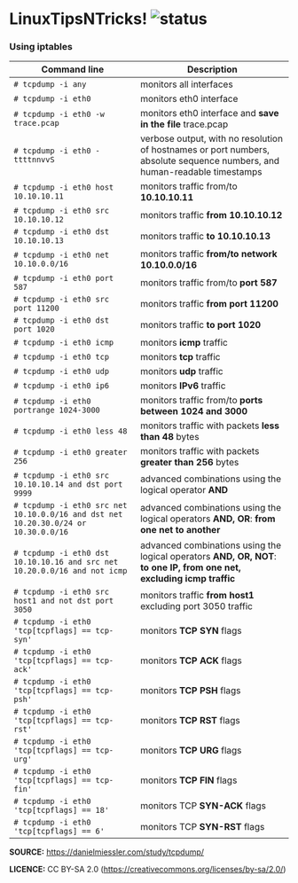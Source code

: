 
# LinuxTipsNTricks! ![status](https://img.shields.io/readthedocs/pip.svg)
### Using iptables ###

| Command line | Description |
| --- | --- |
| `# tcpdump -i any` | monitors all interfaces |
| `# tcpdump -i eth0` | monitors eth0 interface |
| `# tcpdump -i eth0 -w trace.pcap` | monitors eth0 interface and **save in the file** trace.pcap |
| `# tcpdump -i eth0 -ttttnnvvS` | verbose output, with no resolution of hostnames or port numbers, absolute sequence numbers, and human-readable timestamps |
| `# tcpdump -i eth0 host 10.10.10.11` | monitors traffic from/to **10.10.10.11** |
| `# tcpdump -i eth0 src 10.10.10.12` | monitors traffic **from 10.10.10.12** |
| `# tcpdump -i eth0 dst 10.10.10.13` | monitors traffic **to 10.10.10.13** |
| `# tcpdump -i eth0 net 10.10.0.0/16` | monitors traffic **from/to network 10.10.0.0/16** |
| `# tcpdump -i eth0 port 587` | monitors traffic from/to **port 587** |
| `# tcpdump -i eth0 src port 11200` | monitors traffic **from port 11200** |
| `# tcpdump -i eth0 dst port 1020` | monitors traffic **to port 1020** |
| `# tcpdump -i eth0 icmp` | monitors **icmp** traffic|
| `# tcpdump -i eth0 tcp` | monitors **tcp** traffic|
| `# tcpdump -i eth0 udp` | monitors **udp** traffic|
| `# tcpdump -i eth0 ip6` | monitors **IPv6** traffic|
| `# tcpdump -i eth0 portrange 1024-3000 ` | monitors traffic from/to **ports between 1024 and 3000** |
| `# tcpdump -i eth0 less 48` | monitors traffic with packets **less than 48** bytes |
| `# tcpdump -i eth0 greater 256` | monitors traffic with packets **greater than 256** bytes |
| `# tcpdump -i eth0 src 10.10.10.14 and dst port 9999` | advanced combinations using the logical operator **AND** |
| `# tcpdump -i eth0 src net 10.10.0.0/16 and dst net 10.20.30.0/24 or 10.30.0.0/16` | advanced combinations using the logical operators **AND, OR**: __from one net to another__ |
| `# tcpdump -i eth0 dst 10.10.10.16 and src net 10.20.0.0/16 and not icmp` | advanced combinations using the logical operators **AND, OR, NOT**: __to one IP, from one net, excluding icmp traffic__  |
| `# tcpdump -i eth0 src host1 and not dst port 3050` | monitors traffic **from host1** excluding port 3050 traffic |
| `# tcpdump -i eth0 'tcp[tcpflags] == tcp-syn'` | monitors **TCP SYN** flags |
| `# tcpdump -i eth0 'tcp[tcpflags] == tcp-ack'` | monitors **TCP ACK** flags |
| `# tcpdump -i eth0 'tcp[tcpflags] == tcp-psh'` | monitors **TCP PSH** flags |
| `# tcpdump -i eth0 'tcp[tcpflags] == tcp-rst'` | monitors **TCP RST** flags |
| `# tcpdump -i eth0 'tcp[tcpflags] == tcp-urg'` | monitors **TCP URG** flags |
| `# tcpdump -i eth0 'tcp[tcpflags] == tcp-fin'` | monitors **TCP FIN** flags |
| `# tcpdump -i eth0 'tcp[tcpflags] == 18'` | monitors TCP **SYN-ACK** flags |
| `# tcpdump -i eth0 'tcp[tcpflags] == 6'` | monitors TCP **SYN-RST** flags |


**SOURCE:** https://danielmiessler.com/study/tcpdump/

**LICENCE:** CC BY-SA 2.0 (https://creativecommons.org/licenses/by-sa/2.0/)
